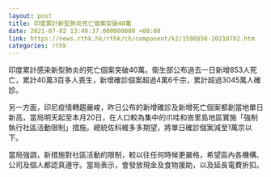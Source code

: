 ```yaml
---
layout: post
title: 印度累計新型肺炎死亡個案突破40萬
date: 2021-07-02 13:40:37.000000000 +08:00
link: https://news.rthk.hk/rthk/ch/component/k2/1598850-20210702.htm
categories: rthk
---
```


印度累計感染新型肺炎的死亡個案突破40萬。衛生部公布過去一日新增853人死亡，累計40萬3百多人喪生，新增確診個案超過4萬6千宗，累計超過3045萬人確診。

另一方面，印尼疫情轉趨嚴峻，昨日公布的新增確診及新增死亡個案都創當地單日新高，當局明天起至本月20日，在人口較為集中的爪哇和峇里島地區實施「強制執行社區活動限制」措施。總統佐科維多多期望，將單日確診個案減至1萬宗以下。

當局強調，新措施對社區活動的限制，較以往任何時候更嚴格，希望區內各機構、公司及個人都認真遵守。當局表示，會發放現金及食物援助，以及延長電費折扣。
